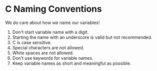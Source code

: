 # C Naming Conventions #

We do care about how we name our variables!

1. Don't start variable name with a digit.
2. Starting the name with an underscore is valid but not recommended.
3. C is case sensitive.
4. Special characters are not allowed.
5. White spaces are not allowed.
6. Don't use keywords for variable names.
7. Keep variable names as short and meaningful as possible.
